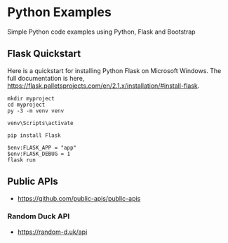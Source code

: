 # Python Examples

Simple Python code examples using Python, Flask and Bootstrap

## Flask Quickstart

Here is a quickstart for installing Python Flask on Microsoft Windows. The full documentation is here, <a href="https://flask.palletsprojects.com/en/2.1.x/installation/#install-flask">https://flask.palletsprojects.com/en/2.1.x/installation/#install-flask</a>.

```
mkdir myproject
cd myproject
py -3 -m venv venv

venv\Scripts\activate

pip install Flask

$env:FLASK_APP = "app"
$env:FLASK_DEBUG = 1
flask run
```

## Public APIs
* https://github.com/public-apis/public-apis

### Random Duck API
* https://random-d.uk/api